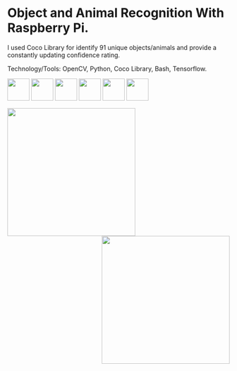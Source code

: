 # Object and Animal Recognition With Raspberry Pi.

I used Coco Library for identify 91 unique objects/animals and provide a constantly updating confidence rating.

Technology/Tools: OpenCV, Python, Coco Library, Bash, Tensorflow.

<a href="https://opencv.org/"><img src="https://github.com/JonIbarreche/Proyecto-IOT/blob/main/img/OpenCV-Logo.png" width="50" /></a>
<a href="https://www.python.org/"><img src="https://github.com/JonIbarreche/Proyecto-IOT/blob/main/img/Python-logo.png" width="50" /></a>
<a href="https://www.python.org/"><img src="https://github.com/JonIbarreche/Proyecto-IOT/blob/main/img/Python-logo.png" width="50" /></a>
<a href="https://pypi.org/project/coco-lib/"><img src="https://github.com/JonIbarreche/Proyecto-IOT/blob/main/img/CocoLib-nologo.png" width="50" /></a>
<a href="https://es.wikipedia.org/wiki/Bash"><img src="https://github.com/JonIbarreche/Proyecto-IOT/blob/main/img/BashLogo.png" width="50" /></a>
<a href="https://www.tensorflow.org/"><img src="https://github.com/JonIbarreche/Proyecto-IOT/blob/main/img/tensorflow_logo_icon_170598.png" width="50" /></a>


<img align='left' src="https://github.com/JonIbarreche/Proyecto-IOT/blob/main/img/Project-IOT-1.jpg" width="290"/>
<img align='right' src="https://github.com/JonIbarreche/Proyecto-IOT/blob/main/img/Project-IOT-2.jpg" width="290"/>
